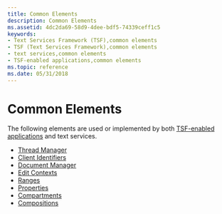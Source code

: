 ```yaml
---
title: Common Elements
description: Common Elements
ms.assetid: 4dc2da69-58d9-4dee-bdf5-74339ceff1c5
keywords:
- Text Services Framework (TSF),common elements
- TSF (Text Services Framework),common elements
- text services,common elements
- TSF-enabled applications,common elements
ms.topic: reference
ms.date: 05/31/2018
---
```


# Common Elements

The following elements are used or implemented by both [TSF-enabled applications](architecture.md) and text services.

-   [Thread Manager](thread-manager.md)
-   [Client Identifiers](client-identifiers.md)
-   [Document Manager](document-manager.md)
-   [Edit Contexts](edit-contexts.md)
-   [Ranges](ranges.md)
-   [Properties](properties.md)
-   [Compartments](compartments.md)
-   [Compositions](compositions.md)

 

 




